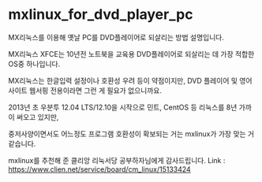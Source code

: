 # mxlinux_for_dvd_player_pc
MX리눅스를 이용해 옛날 PC를 DVD플레이어로 되살리는 방법 설명입니다.

MX리눅스 XFCE는 10년전 노트북을 교육용 DVD플레이어로 되살리는 데 가장 적합한 OS중 하나입니다.

MX리눅스는 한글입력 설정이나 호환성 우려 등이 약점이지만, DVD 플레이어 및 영어사이트 웹서핑 전용이라면 그런 게 필요가 없으니까요.


2013년 초 우분투 12.04 LTS/12.10을 시작으로 민트, CentOS 등 리눅스를 8년 가까이 써오고 있지만,

중저사양이면서도 어느정도 프로그램 호환성이 확보되는 거는 mxlinux가 가장 맞는 거 같습니다.

mxlinux를 추천해 준 클리앙 리눅서당 공부하자님에게 감사드립니다.
Link : https://www.clien.net/service/board/cm_linux/15133424
